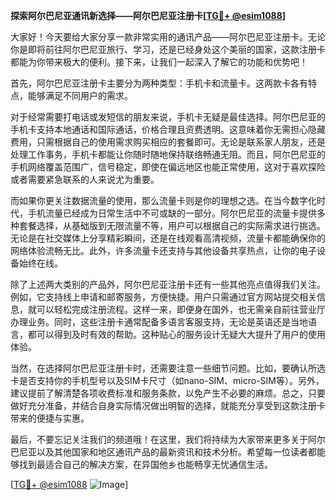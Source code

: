 **探索阿尔巴尼亚通讯新选择——阿尔巴尼亚注册卡[[TG💪+ @esim1088](https://t.me/s/esim1088)]**

大家好！今天要给大家分享一款非常实用的通讯产品——阿尔巴尼亚注册卡。无论你是即将前往阿尔巴尼亚旅行、学习，还是已经身处这个美丽的国家，这款注册卡都能为你带来极大的便利。接下来，让我们一起深入了解它的功能和优势吧！

首先，阿尔巴尼亚注册卡主要分为两种类型：手机卡和流量卡。这两款卡各有特点，能够满足不同用户的需求。

对于经常需要打电话或发短信的朋友来说，手机卡无疑是最佳选择。阿尔巴尼亚的手机卡支持本地通话和国际通话，价格合理且资费透明。这意味着你无需担心隐藏费用，只需根据自己的使用需求购买相应的套餐即可。无论是联系家人朋友，还是处理工作事务，手机卡都能让你随时随地保持联络畅通无阻。而且，阿尔巴尼亚的手机网络覆盖范围广，信号稳定，即使在偏远地区也能正常使用，这对于喜欢探险或者需要紧急联系的人来说尤为重要。

而如果你更关注数据流量的使用，那么流量卡则是你的理想之选。在当今数字化时代，手机流量已经成为日常生活中不可或缺的一部分。阿尔巴尼亚的流量卡提供多种套餐选择，从基础版到无限流量不等，用户可以根据自己的实际需求进行挑选。无论是在社交媒体上分享精彩瞬间，还是在线观看高清视频，流量卡都能确保你的网络体验流畅无比。此外，许多流量卡还支持与其他设备共享热点，让你的电子设备始终在线。

除了上述两大类别的产品外，阿尔巴尼亚注册卡还有一些其他亮点值得我们关注。例如，它支持线上申请和邮寄服务，方便快捷。用户只需通过官方网站提交相关信息，就可以轻松完成注册流程。这样一来，即便身在国外，也无需亲自前往营业厅办理业务。同时，这些注册卡通常配备多语言客服支持，无论是英语还是当地语言，都可以得到及时有效的帮助。这种贴心的服务设计无疑大大提升了用户的使用体验。

当然，在选择阿尔巴尼亚注册卡时，还需要注意一些细节问题。比如，要确认所选卡是否支持你的手机型号以及SIM卡尺寸（如nano-SIM、micro-SIM等）。另外，建议提前了解清楚各项收费标准和服务条款，以免产生不必要的麻烦。总之，只要做好充分准备，并结合自身实际情况做出明智的选择，就能充分享受到这款注册卡带来的便捷与实惠。

最后，不要忘记关注我们的频道哦！在这里，我们将持续为大家带来更多关于阿尔巴尼亚以及其他国家和地区通讯产品的最新资讯和技术分析。希望每一位读者都能够找到最适合自己的解决方案，在异国他乡也能畅享无忧通信生活。

[[TG💪+ @esim1088](https://t.me/s/esim1088) ![Image](https://i.postimg.cc/4NQfJmqS/Snipaste-2025-05-13-00-14-12.png)]